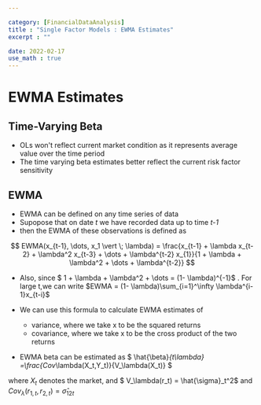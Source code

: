 ```yaml
---

category: [FinancialDataAnalysis]
title : "Single Factor Models : EWMA Estimates"
excerpt : ""

date: 2022-02-17
use_math : true
---
```


# __EWMA Estimates__

## __Time-Varying Beta__

+ OLs won't reflect current market condition as it represents average value over the time period
+ The time varying beta estimates better reflect the current risk factor sensitivity


## __EWMA__
+ EWMA can be defined on any time series of data
+ Supopose that on date _t_ we have recorded data up to time _t-1_
+ then the EWMA of these observations is defined as

$$
EWMA(x_{t-1}, \dots, x_1 \vert \; \lambda) = 
\frac{x_{t-1} + \lambda x_{t-2} + \lambda^2 x_{t-3} + \dots  + \lambda^{t-2} x_{1}}{1 + \lambda + \lambda^2 + \dots  + \lambda^{t-2}}
$$

+ Also, since $ 1 + \lambda + \lambda^2 + \dots  = (1- \lambda)^{-1}$ . For large t,we can write $EWMA = (1- \lambda)\sum_{i=1}^\infty \lambda^{i-1}x_{t-i}$

+ We can use this formula to calculate EWMA estimates of 
    + variance, where we take x to be the squared returns
    + covariance, where we take x to be the cross product of the two returns

+ EWMA beta can be estimated as 
$
\hat{\beta}_{t\lambda} =\frac{Cov_\lambda(X_t,Y_t)}{V_\lambda(X_t)}
$

where $X_t$ denotes the market, and $ V_\lambda(r_t) = \hat{\sigma}_t^2$ and $Cov_\lambda(r_{1,t}, r_{2,t}) = \hat{\sigma}_{12t}$
